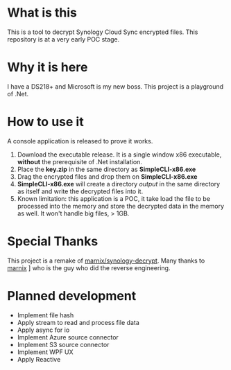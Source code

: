 # What is this
This is a tool to decrypt Synology Cloud Sync encrypted files.
This repository is at a very early POC stage.

# Why it is here
I have a DS218+ and Microsoft is my new boss. This project is a playground of .Net.

# How to use it
A console application is released to prove it works.
1. Download the executable release. It is a single window x86 executable, **without**
the prerequisite of .Net installation.
2. Place the **key.zip** in the same directory as **SimpleCLI-x86.exe**
3. Drag the encrypted files and drop them on **SimpleCLI-x86.exe**
4. **SimpleCLI-x86.exe** will create a directory *output* in the same directory as 
itself and write the decrypted files into it.
5. Known limitation: this application is a POC, it take load the file to be processed
into the memory and store the decrypted data in the memory as well. 
It won't handle big files, > 1GB.

# Special Thanks
This project is a remake of 
[marnix/synology-decrypt](https://github.com/marnix/synology-decrypt/).
Many thanks to [marnix](https://github.com/marnix) ]
who is the guy who did the reverse engineering.

# Planned development
* Implement file hash
* Apply stream to read and process file data
* Apply async for io
* Implement Azure source connector
* Implement S3 source connector
* Implement WPF UX
* Apply Reactive

